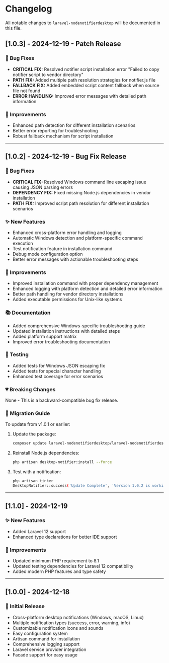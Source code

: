 # Changelog

All notable changes to `laravel-nodenotifierdesktop` will be documented in this file.

## [1.0.3] - 2024-12-19 - Patch Release

### 🐛 Bug Fixes
- **CRITICAL FIX:** Resolved notifier script installation error "Failed to copy notifier script to vendor directory"
- **PATH FIX:** Added multiple path resolution strategies for notifier.js file
- **FALLBACK FIX:** Added embedded script content fallback when source file not found
- **ERROR HANDLING:** Improved error messages with detailed path information

### 🔧 Improvements
- Enhanced path detection for different installation scenarios
- Better error reporting for troubleshooting
- Robust fallback mechanism for script installation

---

## [1.0.2] - 2024-12-19 - Bug Fix Release

### 🐛 Bug Fixes
- **CRITICAL FIX:** Resolved Windows command line escaping issue causing JSON parsing errors
- **DEPENDENCY FIX:** Fixed missing Node.js dependencies in vendor installation
- **PATH FIX:** Improved script path resolution for different installation scenarios

### ✨ New Features
- Enhanced cross-platform error handling and logging
- Automatic Windows detection and platform-specific command execution
- Test notification feature in installation command
- Debug mode configuration option
- Better error messages with actionable troubleshooting steps

### 🔧 Improvements
- Improved installation command with proper dependency management
- Enhanced logging with platform detection and detailed error information
- Better path handling for vendor directory installations
- Added executable permissions for Unix-like systems

### 📚 Documentation
- Added comprehensive Windows-specific troubleshooting guide
- Updated installation instructions with detailed steps
- Added platform support matrix
- Improved error troubleshooting documentation

### 🧪 Testing
- Added tests for Windows JSON escaping fix
- Added tests for special character handling
- Enhanced test coverage for error scenarios

### 💔 Breaking Changes
None - This is a backward-compatible bug fix release.

### 🔄 Migration Guide
To update from v1.0.1 or earlier:

1. Update the package:
   ```bash
   composer update laravel-nodenotifierdesktop/laravel-nodenotifierdesktop
   ```

2. Reinstall Node.js dependencies:
   ```bash
   php artisan desktop-notifier:install --force
   ```

3. Test with a notification:
   ```bash
   php artisan tinker
   DesktopNotifier::success('Update Complete', 'Version 1.0.2 is working!')
   ```

---

## [1.1.0] - 2024-12-19

### ✨ New Features
- Added Laravel 12 support
- Enhanced type declarations for better IDE support

### 🔧 Improvements
- Updated minimum PHP requirement to 8.1
- Updated testing dependencies for Laravel 12 compatibility
- Added modern PHP features and type safety

---

## [1.0.0] - 2024-12-18

### 🎉 Initial Release
- Cross-platform desktop notifications (Windows, macOS, Linux)
- Multiple notification types (success, error, warning, info)
- Customizable notification icons and sounds
- Easy configuration system
- Artisan command for installation
- Comprehensive logging support
- Laravel service provider integration
- Facade support for easy usage